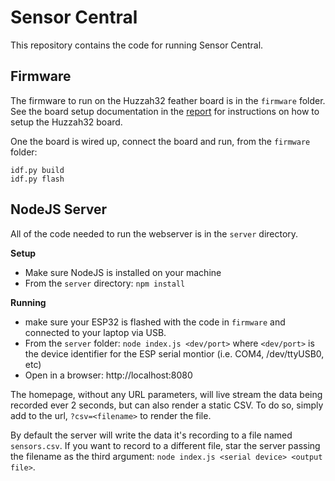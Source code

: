 # Sensor Central

This repository contains the code for running Sensor Central. 


## Firmware

The firmware to run on the Huzzah32 feather board is in the `firmware` folder.  See the 
board setup documentation in the [report](../report.md) for instructions on how to setup 
the Huzzah32 board.

One the board is wired up, connect the board and run, from the `firmware` folder:

```
idf.py build
idf.py flash
```


## NodeJS Server

All of the code needed to run the webserver is in the `server` directory.

**Setup**

* Make sure NodeJS is installed on your machine
* From the `server` directory: `npm install`


**Running**

* make sure your ESP32 is flashed with the code in `firmware` and 
   connected to your laptop via USB. 
* From the `server` folder: `node index.js <dev/port>` where `<dev/port>` is 
  the device identifier for the ESP serial montior (i.e. COM4, /dev/ttyUSB0, etc)
* Open in a browser: http://localhost:8080

The homepage, without any URL parameters, will live stream the data being recorded
ever 2 seconds, but can also render a static CSV. To do so, simply add to the url,
`?csv=<filename>` to render the file.

By default the server will write the data it's recording to a file named `sensors.csv`.
If you want to record to a different file, star the server passing the filename as
the third argument: `node index.js <serial device> <output file>`.

